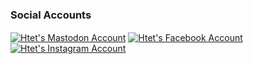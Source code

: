 ###
<h3 align="left">Social Accounts</h3>
<p align="left">
<a href="https://mastodon.social/htetoh" target="blank"><img align="center" src="https://img.shields.io/badge/Mastodon-purple?style=Social&logo=Mastodon&logoColor=%23Ffffff&link=https%3A%2F%2Fmastodon.social%2Fhtetoh" alt="Htet's Mastodon Account" /></a>
<a href="https://facebook.com/lhtetohl" target="blank"><img align="center" src="https://img.shields.io/badge/Facebook-1877F2?style=Social&logo=Facebook&logoColor=Ffffff&link=https%3A%2F%2Ffacebook.com%2Flhtetohl" alt="Htet's Facebook Account" /></a>
<a href="https://instagram.com/lhtetohl" target="blank"><img align="center"src="https://img.shields.io/badge/Instagram-dd2a7b?style=Social&logo=Instagram&logoColor=Ffffff&link=https%3A%2F%2Finstagram.com%2Flhtetohl" alt="Htet's Instagram Account" /></a>
</p>

<!--
**htetoh/htetoh** is a ✨ _special_ ✨ repository because its `README.md` (this file) appears on your GitHub profile.

Here are some ideas to get you started:

- 🔭 I’m currently working on ...
- 🌱 I’m currently learning ...
- 👯 I’m looking to collaborate on ...
- 🤔 I’m looking for help with ...
- 💬 Ask me about ...
- 📫 How to reach me: ...
- 😄 Pronouns: ...
- ⚡ Fun fact: ...
-->
